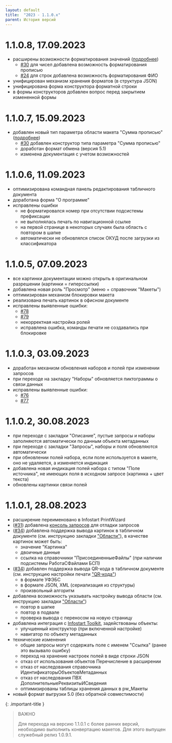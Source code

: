 ```yaml
---
layout: default
title:  "2023 - 1.1.0.х"
parent: История версий
---
```


# 1.1.0.8, 17.09.2023

* расширены возможности форматирования значений ([подробнее](../guide/ch_02_11.html))
  * [#30](https://github.com/vandalsvq/printwizard/issues/30) для чисел добавлена возможность форматирования прописью 
  * [#24](https://github.com/vandalsvq/printwizard/issues/24) для строк добавлена возможность форматирования ФИО
* унифицирован механизм хранения форматов (в структура JSON)
* унифицирована форма конструктора форматной строки
* в формы конструкторов добавлен вопрос перед закрытием измененной формы

# 1.1.0.7, 15.09.2023

* добавлен новый тип параметра области макета "Сумма прописью" ([подробнее](../guide/ch_02_21.html))
  * [#30](https://github.com/vandalsvq/printwizard/issues/30) добавлен конструктор типа параметра "Сумма прописью" 
  * доработан формат обмена (версия 5.1)
  * изменена документация с учетом возможностей

# 1.1.0.6, 11.09.2023

* оптимизирована командная панель редактирования табличного документа
* доработана форма "О программе"
* исправлены ошибки
  * не форматировался номер при отсутствии подсистемы префиксации
  * не выполнялась печать по навигационной ссылке
  * на первой странице в некоторых случаях была область с повтором в шапке
  * автоматически не обновлялся список ОКУД после загрузки из классификатора

# 1.1.0.5, 07.09.2023

* все картинки документации можно открыть в оригинальном разрешении (картинки = гиперссылки)
* добавлена новая роль "Просмотр" (меню + справочник "Макеты")
* оптимизирован механизм блокировки макета
* реализована печать картинок в офисном документе
* исправлены выявленные ошибки:
  * [#78](https://github.com/vandalsvq/printwizard/issues/78)
  * [#79](https://github.com/vandalsvq/printwizard/issues/79)
  * некорректная настройка ролей
  * исправлена ошибка, команды печати не создавались при блокировке

# 1.1.0.3, 03.09.2023

* доработан механизм обновления наборов и полей при изменении запросов
* при переходе на закладку "Наборы" обновляется пиктограммы о связи данных
* исправлены выявленные ошибки:
  * [#76](https://github.com/vandalsvq/printwizard/issues/76)
  * [#77](https://github.com/vandalsvq/printwizard/issues/77)

# 1.1.0.2, 30.08.2023

* при переходе с закладки "Описание", пустые запросы и наборы заполняются автоматически по данным объекта метаданных
* при переходе с закладки "Запросы", наборы и поля обновляются автоматически
* при обновлении полей набора, если поле используется в макете, оно не удаляется, а изменяется индикация
* добавлена новая индикация полей набора с типом "Поле источника", не имеющих поля в исходном запросе (картинка + цвет текста)
* обновлены картинки связи полей

# 1.1.0.1, 28.08.2023

* расширение переименовано в Infostart PrintWizard
* ([#31](https://github.com/vandalsvq/printwizard/issues/31)) добавлена [консоль запросов](./../guide/ch_01_21.html) для отладки запросов
* ([#34](https://github.com/vandalsvq/printwizard/issues/34)) добавлена поддержка вывода картинок в табличном документе (см. инструкцию закладки ["Области"](./../guide/ch_02_07.html)), в качестве картинок может быть:
  * значение "Картинка"
  * двоичные данные
  * ссылка на справочники "ПрисоединенныеФайлы" (при наличии подсистемы РаботаСФайлами БСП)
* ([#34](https://github.com/vandalsvq/printwizard/issues/34)) добавлен поддержка вывода QR-кода в табличном документе (см. инструкцию настройки печати ["QR-кода"](./../guide/ch_02_20.html))
  * в формате УФЭБС
  * в формате JSON, XML (сериализация из структуры)
  * произвольный алгоритм
* добавлена возможность указывать настройку вывода области (см. инструкцию закладки ["Области"](./../guide/ch_02_07.html))
  * повтор в шапке
  * повтор в подвале
  * проверка вывода с переносом на новую страницу
* добавлена интеграция с [Infostart Toolkit](https://infostart.ru/marketplace/toolkit/), задействованы объекты:
  * улучшенный конструктор (при включенной настройке)
  * навигатор по объекту метаданных
* технические изменения
  * общие запросы могут содержать поле с именем "Ссылка" (ранее это вызывало ошибку)
  * переход на хранение настроек полей в виде строки JSON
  * отказ от использования объектов Перечисление в расширении
  * отказ от наследования справочника ИдентификаторыОбъектовМетаданных
  * отказ от наследования ПВХ ДополнительныеРеквизитыИСведения
  * оптимизированы таблицы хранения данных в pw_Макеты
* новый формат выгрузки 5.0 (без обратной совместимости)

{: .important-title }
>ВАЖНО
>
>Для перехода на версию 1.1.0.1 с более ранних версий, необходимо выполнить конвертацию макетов. Для этого выпущен служебный релиз 1.0.9.1.